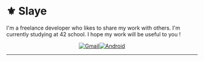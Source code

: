 # ⚜️ Slaye

I'm a freelance developer who likes to share my work with others. 
I'm currently studying at 42 school. I hope my work will be useful to you !

<div style="display: flex; flex-direction: horizontal; flex-align: center; justify-content: center;">
  <a href='https://github.com/0Slaye' target="_blank"><img alt='Gmail' src='https://img.shields.io/badge/uduterrage@gmail.com-100000?style=for-the-badge&logo=Gmail&logoColor=white&labelColor=FF0000&color=FF5353'/></a>
  <a href='https://github.com/0Slaye' target="_blank"><img alt='Android' src='https://img.shields.io/badge/rejump-100000?style=for-the-badge&logo=Android&logoColor=white&labelColor=0048FF&color=487CFF'/></a>
</div>

---
